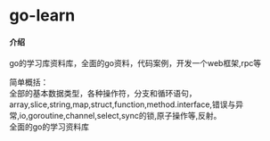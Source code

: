 # go-learn

#### 介绍
go的学习库资料库，全面的go资料，代码案例，开发一个web框架,rpc等  

简单概括：  
全部的基本数据类型，各种操作符，分支和循环语句，array,slice,string,map,struct,function,method.interface,错误与异常,io,goroutine,channel,select,sync的锁,原子操作等,反射。  
全面的go的学习资料库  
